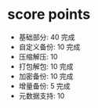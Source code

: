 # score points
- 基础部分: 40 完成
- 自定义备份: 10 完成
- 压缩解压: 10
- 打包解包: 10 完成
- 加密备份: 10 完成
- 增量备份: 5 完成
- 元数据支持: 10